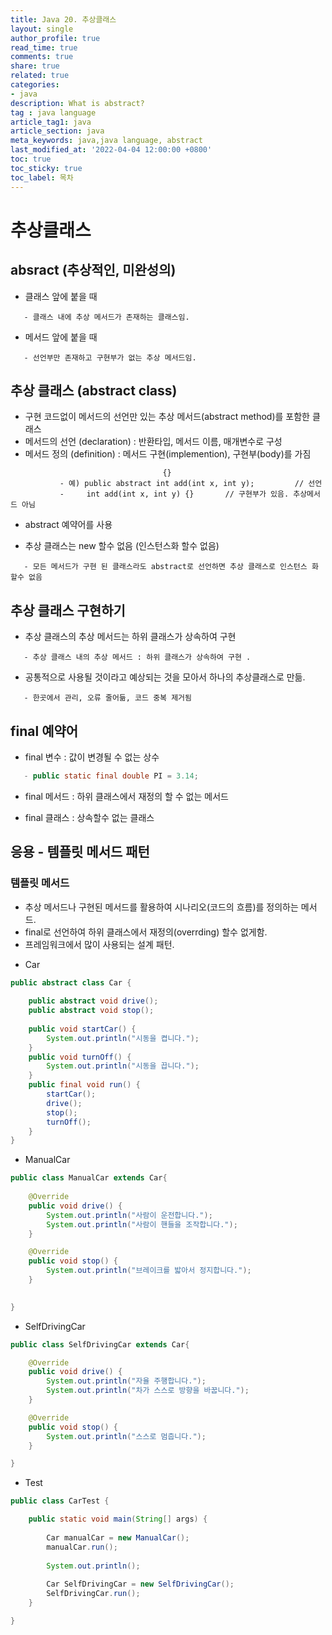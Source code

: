 ```yaml
---
title: Java 20. 추상클래스
layout: single
author_profile: true
read_time: true
comments: true
share: true
related: true
categories:
- java
description: What is abstract?
tag : java language
article_tag1: java
article_section: java
meta_keywords: java,java language, abstract
last_modified_at: '2022-04-04 12:00:00 +0800'
toc: true
toc_sticky: true
toc_label: 목차
---
```


추상클래스
=========

## absract (추상적인, 미완성의)

* 클래스 앞에 붙을 때

```
   - 클래스 내에 추상 메서드가 존재하는 클래스임.
```

* 메서드 앞에 붙을 때

```
   - 선언부만 존재하고 구현부가 없는 추상 메서드임.
```

## 추상 클래스 (abstract class)

* 구현 코드없이 메서드의 선언만 있는 추상 메서드(abstract method)를 포함한 클래스
* 메서드의 선언 (declaration) : 반환타입, 메서드 이름, 매개변수로 구성
* 메서드 정의 (definition) : 메서드 구현(implemention), 구현부(body)를 가짐

```
                                  {}
           - 예) public abstract int add(int x, int y);         // 선언
           -     int add(int x, int y) {}       // 구현부가 있음. 추상메서드 아님
```

* abstract 예약어를 사용

* 추상 클래스는 new 할수 없음 (인스턴스화 할수 없음)

```
   - 모든 메서드가 구현 된 클래스라도 abstract로 선언하면 추상 클래스로 인스턴스 화 할수 없음
```

## 추상 클래스 구현하기

* 추상 클래스의 추상 메서드는 하위 클래스가 상속하여 구현

```
   - 추상 클래스 내의 추상 메서드 : 하위 클래스가 상속하여 구현 .
```

* 공통적으로 사용될 것이라고 예상되는 것을 모아서 하나의 추상클래스로 만듦.

```
   - 한곳에서 관리, 오류 줄어듦, 코드 중복 제거됨
```

## final 예약어
* final 변수 : 값이 변경될 수 없는 상수

```java
   - public static final double PI = 3.14;
```

* final 메서드 : 하위 클래스에서 재정의 할 수 없는 메서드

* final 클래스 : 상속할수 없는 클래스 

## 응용 - 템플릿 메서드 패턴
         
### 템플릿 메서드
- 추상 메서드나 구현된 메서드를 활용하여 시나리오(코드의 흐름)를 정의하는 메서드.
- final로 선언하여 하위 클래스에서 재정의(overrding) 할수 없게함.
- 프레임워크에서 많이 사용되는 설계 패턴.

* Car

```java
public abstract class Car {
	
	public abstract void drive();
	public abstract void stop();
	
	public void startCar() {
		System.out.println("시동을 켭니다.");
	}
	public void turnOff() {
		System.out.println("시동을 끕니다.");
	}
	public final void run() {
		startCar();
		drive();
		stop();
		turnOff();
	}
}
```

* ManualCar

```java
public class ManualCar extends Car{
	
	@Override
	public void drive() {
		System.out.println("사람이 운전합니다.");
		System.out.println("사람이 핸들을 조작합니다.");
	}

	@Override
	public void stop() {
		System.out.println("브레이크를 밟아서 정지합니다.");
	}
	

}
```

* SelfDrivingCar

```java
public class SelfDrivingCar extends Car{

	@Override
	public void drive() {
		System.out.println("자율 주행합니다.");
		System.out.println("차가 스스로 방향을 바꿉니다.");
	}

	@Override
	public void stop() {
		System.out.println("스스로 멈춥니다.");
	}

}
```

* Test

```java
public class CarTest {

	public static void main(String[] args) {
		
		Car manualCar = new ManualCar();
		manualCar.run();
		
		System.out.println();
		
		Car SelfDrivingCar = new SelfDrivingCar();
		SelfDrivingCar.run();
	}

}
```

